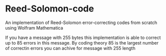 # Reed-Solomon-code
An implementation of Reed-Solomon error-correcting codes from scratch using Wolfram Mathematica

If you have a message with 255 bytes this implementation is able to correct up to 85 errors in this message. By coding theory 85 is the largest number of correctin errors you can achive for message with 255 length
